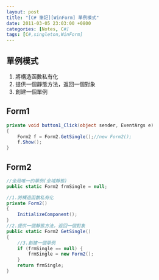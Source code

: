 ```yaml
---
layout: post
title: "[C# 筆記][WinForm] 單例模式"
date: 2011-03-05 23:03:00 +0800
categories: [Notes, C#]
tags: [C#,singleton,WinForm]
---
```


## 單例模式
1. 將構造函數私有化
2. 提供一個靜態方法，返回一個對象
3. 創建一個單例

## Form1
```c#
private void button1_Click(object sender, EventArgs e)
{
    Form2 f = Form2.GetSingle();//new Form2();
    f.Show();
}
```

## Form2
```c#
//全局唯一的單例(全域靜態)
public static Form2 frmSingle = null;

//1.將構造函數私有化
private Form2()
{
    InitializeComponent();
}
//2.提供一個靜態方法，返回一個對象
public static Form2 GetSingle()
{
    //3.創建一個單例
    if (frmSingle == null) {
        frmSingle = new Form2();
    }
    return frmSingle;
}
```